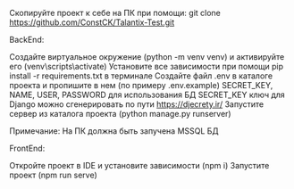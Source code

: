 Скопируйте проект к себе на ПК при помощи: git clone https://github.com/ConstCK/Talantix-Test.git

BackEnd:

Создайте виртуальное окружение (python -m venv venv) и активируйте его (venv\scripts\activate)
Установите все зависимости при помощи pip install -r requirements.txt в терминале
Создайте файл .env в каталоге проекта и пропишите в нем (по примеру .env.example) SECRET_KEY, NAME, USER, PASSWORD для использования БД
SECRET_KEY ключ для Django можно сгенерировать по пути https://djecrety.ir/
Запустите сервер из каталога проекта (python manage.py runserver)

Примечание:
На ПК должна быть запучена MSSQL БД

FrontEnd:

Откройте проект в IDE и установите зависимости (npm i)
Запустите проект (npm run serve)
